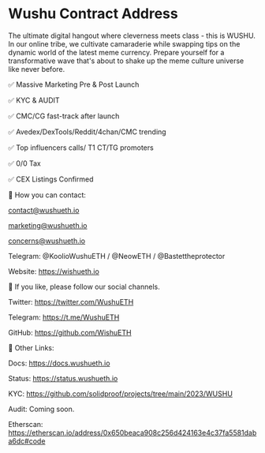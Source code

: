 # Wushu Contract Address
The ultimate digital hangout where cleverness meets class - this is WUSHU. In our online tribe, we cultivate camaraderie while swapping tips on the dynamic world of the latest meme currency. Prepare yourself for a transformative wave that's about to shake up the meme culture universe like never before.


✅ Massive Marketing Pre & Post Launch

✅ KYC & AUDIT

✅ CMC/CG fast-track after launch

✅ Avedex/DexTools/Reddit/4chan/CMC trending

✅ Top influencers calls/ T1 CT/TG promoters

✅ 0/0 Tax

✅ CEX Listings Confirmed

📌 How you can contact:

contact@wushueth.io

marketing@wushueth.io

concerns@wushueth.io

Telegram: @KoolioWushuETH / @NeowETH / @Bastettheprotector

Website: https://wishueth.io

🔔 If you like, please follow our social channels.

Twitter: https://twitter.com/WushuETH

Telegram: https://t.me/WushuETH

GitHub: https://github.com/WishuETH

🔗 Other Links:

Docs:  https://docs.wushueth.io

Status: https://status.wushueth.io

KYC: https://github.com/solidproof/projects/tree/main/2023/WUSHU

Audit: Coming soon.

Etherscan: https://etherscan.io/address/0x650beaca908c256d424163e4c37fa5581daba6dc#code
